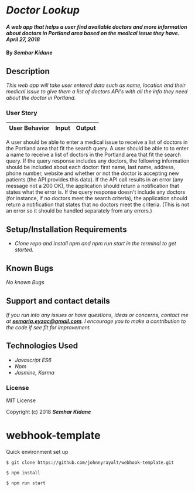 # _Doctor Lookup_

#### _A web app that helps a user find available doctors and more information about doctors in Portland area based on the medical issue they have. April 27, 2018_

#### By _**Semhar Kidane**_

## Description

_This web app will take user entered data such as name, location and their medical issue to give them a list of doctors API's with all the info they need about the doctor in Portland._


### User Story

| User Behavior | Input | Output |
|----|----|----|  
A user should be able to enter a medical issue to receive a list of doctors in the Portland area that fit the search query.
A user should be able to to enter a name to receive a list of doctors in the Portland area that fit the search query.
If the query response includes any doctors, the following information should be included about each doctor: first name, last name, address, phone number, website and whether or not the doctor is accepting new patients (the API provides this data).
If the API call results in an error (any message not a 200 OK), the application should return a notification that states what the error is.
If the query response doesn't include any doctors (for instance, if no doctors meet the search criteria), the application should return a notification that states that no doctors meet the criteria. (This is not an error so it should be handled separately from any errors.)



## Setup/Installation Requirements

* _Clone repo and install npm and npm run start in the terminal to get started._


## Known Bugs

_No known Bugs_


## Support and contact details

_If you run into any issues or have questions, ideas or concerns, contact me at **semaria.eyzac@gmail.com**. I encourage you to make a contribution to the code if see fit for improvement._


## Technologies Used

* _Javascript ES6_
* _Npm_
* _Jasmine, Karma_

### License

MIT License

Copyright (c) 2018 **_Semhar Kidane_**



























# webhook-template
Quick environment set up

`$ git clone https://github.com/johnnyrayalt/webhook-template.git`

`$ npm install`

`$ npm run start`
